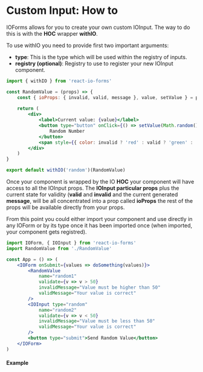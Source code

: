 # Custom Input: How to

IOForms allows for you to create your own custom IOInput. The way to do this is with the **HOC** wrapper **withIO**.

To use withIO you need to provide first two important arguments:
- **type**: This is the type which will be used within the registry of inputs.
- **registry (optional)**: Registry to use to register your new IOInput component.


```jsx
import { withIO } from 'react-io-forms'

const RandomValue = (props) => {
    const { ioProps: { invalid, valid, message }, value, setValue } = props
    
    return (
        <div>
            <label>Current value: {value}</label>
            <button type="button" onClick={() => setValue(Math.random()*100)}>
                Random Number
            </button>
            <span style={{ color: invalid ? 'red' : valid ? 'green' : 'black'  }}>{message}</span>
        </div>
    )
}

export default withIO('random')(RandomValue)
```
Once your component is wrapped by the IO **HOC** your component will have access to all the IOInput props. The **IOInput particular props** plus the current state for validity (**valid** and **invalid** and the current generated **message**, will be all concentrated into a prop called **ioProps** the rest of the props will be available directly from your props.

From this point you could either import your component and use directly in any IOForm or by its type once it has been imported once (when imported, your component gets registred).

```jsx
import IOForm, { IOInput } from 'react-io-forms'
import RandomValue from './RandomValue'

const App = () => (
    <IOForm onSubmit={values => doSomething(values)}>
        <RandomValue
            name="random1"
            validate={v => v > 50}
            invalidMessage="Value must be higher than 50"
            validMessage="Your value is correct"
        />
        <IOInput type="random"
            name="random2"
            validate={v => v < 50}
            invalidMessage="Value must be less than 50"
            validMessage="Your value is correct"
        />
        <button type="submit">Send Random Value</button>
    </IOForm>
)
```

#### Example


<!-- STORY -->

<!-- PROPS -->
